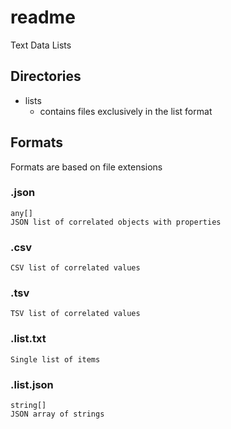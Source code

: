 # readme

Text Data Lists

## Directories

- lists
    - contains files exclusively in the list format

## Formats

Formats are based on file extensions

### .json

    any[]
    JSON list of correlated objects with properties

### .csv

    CSV list of correlated values

### .tsv
    TSV list of correlated values

### .list.txt

    Single list of items

### .list.json

    string[]
    JSON array of strings
